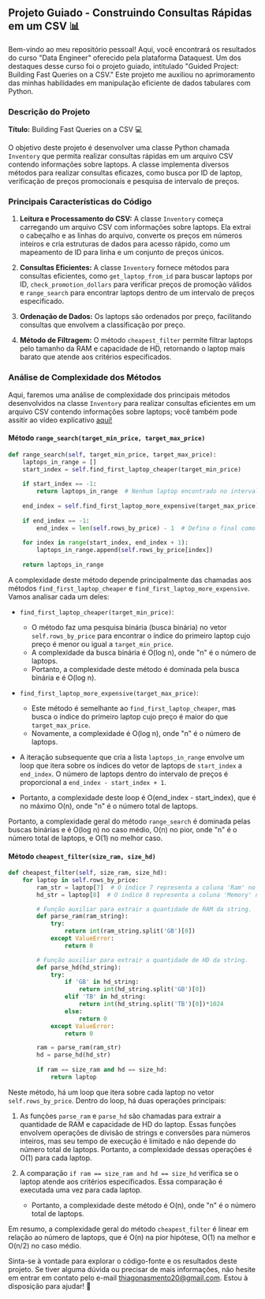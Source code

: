 ## Projeto Guiado - Construindo Consultas Rápidas em um CSV 📊

Bem-vindo ao meu repositório pessoal! Aqui, você encontrará os resultados do curso "Data Engineer" oferecido pela plataforma Dataquest. Um dos destaques desse curso foi o projeto guiado, intitulado "Guided Project: Building Fast Queries on a CSV." Este projeto me auxiliou no aprimoramento das minhas habilidades em manipulação eficiente de dados tabulares com Python.

### Descrição do Projeto

**Título:** Building Fast Queries on a CSV 💻

O objetivo deste projeto é desenvolver uma classe Python chamada `Inventory` que permita realizar consultas rápidas em um arquivo CSV contendo informações sobre laptops. A classe implementa diversos métodos para realizar consultas eficazes, como busca por ID de laptop, verificação de preços promocionais e pesquisa de intervalo de preços.

### Principais Características do Código

1. **Leitura e Processamento do CSV:** A classe `Inventory` começa carregando um arquivo CSV com informações sobre laptops. Ela extrai o cabeçalho e as linhas do arquivo, converte os preços em números inteiros e cria estruturas de dados para acesso rápido, como um mapeamento de ID para linha e um conjunto de preços únicos.

2. **Consultas Eficientes:** A classe `Inventory` fornece métodos para consultas eficientes, como `get_laptop_from_id` para buscar laptops por ID, `check_promotion_dollars` para verificar preços de promoção válidos e `range_search` para encontrar laptops dentro de um intervalo de preços especificado.

3. **Ordenação de Dados:** Os laptops são ordenados por preço, facilitando consultas que envolvem a classificação por preço.

4. **Método de Filtragem:** O método `cheapest_filter` permite filtrar laptops pelo tamanho da RAM e capacidade de HD, retornando o laptop mais barato que atende aos critérios especificados.

### Análise de Complexidade dos Métodos

Aqui, faremos uma análise de complexidade dos principais métodos desenvolvidos na classe `Inventory` para realizar consultas eficientes em um arquivo CSV contendo informações sobre laptops; você também pode assitir ao vídeo explicativo [aqui!](https://www.loom.com/share/74c4c8783a8241b3a8a03823c4f94157)

#### Método `range_search(target_min_price, target_max_price)`

```python
def range_search(self, target_min_price, target_max_price):
    laptops_in_range = []
    start_index = self.find_first_laptop_cheaper(target_min_price)
    
    if start_index == -1:
        return laptops_in_range  # Nenhum laptop encontrado no intervalo
    
    end_index = self.find_first_laptop_more_expensive(target_max_price)
    
    if end_index == -1:
        end_index = len(self.rows_by_price) - 1  # Defina o final como o último laptop disponível
    
    for index in range(start_index, end_index + 1):
        laptops_in_range.append(self.rows_by_price[index])
    
    return laptops_in_range
```

A complexidade deste método depende principalmente das chamadas aos métodos `find_first_laptop_cheaper` e `find_first_laptop_more_expensive`. Vamos analisar cada um deles:

- `find_first_laptop_cheaper(target_min_price)`:

  - O método faz uma pesquisa binária (busca binária) no vetor `self.rows_by_price` para encontrar o índice do primeiro laptop cujo preço é menor ou igual a `target_min_price`.
  - A complexidade da busca binária é O(log n), onde "n" é o número de laptops.
  - Portanto, a complexidade deste método é dominada pela busca binária e é O(log n).

- `find_first_laptop_more_expensive(target_max_price)`:

  - Este método é semelhante ao `find_first_laptop_cheaper`, mas busca o índice do primeiro laptop cujo preço é maior do que `target_max_price`.
  - Novamente, a complexidade é O(log n), onde "n" é o número de laptops.

- A iteração subsequente que cria a lista `laptops_in_range` envolve um loop que itera sobre os índices do vetor de laptops de `start_index` a `end_index`. O número de laptops dentro do intervalo de preços é proporcional a `end_index - start_index + 1`.
- Portanto, a complexidade deste loop é O(end_index - start_index), que é no máximo O(n), onde "n" é o número total de laptops.

Portanto, a complexidade geral do método `range_search` é dominada pelas buscas binárias e é O(log n) no caso médio, O(n) no pior, onde "n" é o número total de laptops, e O(1) no melhor caso.

#### Método `cheapest_filter(size_ram, size_hd)`

```python
def cheapest_filter(self, size_ram, size_hd):
    for laptop in self.rows_by_price:
        ram_str = laptop[7]  # O índice 7 representa a coluna 'Ram' no CSV
        hd_str = laptop[8]  # O índice 8 representa a coluna 'Memory' no CSV

        # Função auxiliar para extrair a quantidade de RAM da string.
        def parse_ram(ram_string):
            try:
                return int(ram_string.split('GB')[0])
            except ValueError:
                return 0

        # Função auxiliar para extrair a quantidade de HD da string.
        def parse_hd(hd_string):
            try:
                if 'GB' in hd_string:
                    return int(hd_string.split('GB')[0])
                elif 'TB' in hd_string:
                    return int(hd_string.split('TB')[0])*1024
                else:
                    return 0
            except ValueError:
                return 0

        ram = parse_ram(ram_str)
        hd = parse_hd(hd_str)
        
        if ram == size_ram and hd == size_hd:
            return laptop
```

Neste método, há um loop que itera sobre cada laptop no vetor `self.rows_by_price`. Dentro do loop, há duas operações principais:

1. As funções `parse_ram` e `parse_hd` são chamadas para extrair a quantidade de RAM e capacidade de HD do laptop. Essas funções envolvem operações de divisão de strings e conversões para números inteiros, mas seu tempo de execução é limitado e não depende do número total de laptops. Portanto, a complexidade dessas operações é O(1) para cada laptop.

2. A comparação `if ram == size_ram and hd == size_hd` verifica se o laptop atende aos critérios especificados. Essa comparação é executada uma vez para cada laptop.
   - Portanto, a complexidade deste método é O(n), onde "n" é o número total de laptops.

Em resumo, a complexidade geral do método `cheapest_filter` é linear em relação ao número de laptops, que é O(n) na pior hipótese, O(1) na melhor e O(n/2) no caso médio.

Sinta-se à vontade para explorar o código-fonte e os resultados deste projeto. Se tiver alguma dúvida ou precisar de mais informações, não hesite em entrar em contato pelo e-mail thiagonasmento20@gmail.com. Estou à disposição para ajudar! 📧
